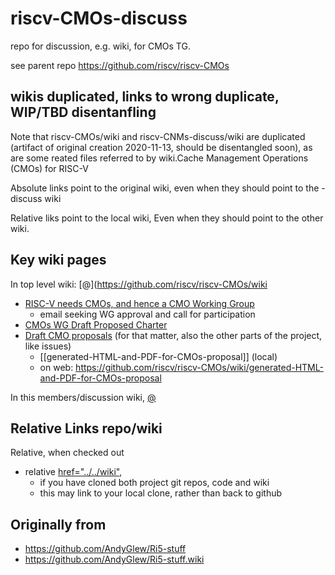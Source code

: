 # riscv-CMOs-discuss

repo for discussion, e.g. wiki, for CMOs TG.

see parent repo https://github.com/riscv/riscv-CMOs

## wikis duplicated, links to wrong duplicate, WIP/TBD disentanfling

Note that riscv-CMOs/wiki and riscv-CNMs-discuss/wiki are duplicated (artifact of original creation 2020-11-13, should be disentangled soon),
as are some reated files referred to by wiki.Cache Management Operations (CMOs) for RISC-V

Absolute links point to the original wiki,  even when they should point to the -discuss wiki

Relative liks point to the local wiki, Even when they should point to the other wiki.

## Key wiki pages 
In top level wiki: [@](https://github.com/riscv/riscv-CMOs/wiki
* [RISC-V needs CMOs, and hence a CMO Working Group](https://github.com/riscv/riscv-CMOs/wiki/RISC-V-needs-CMOs%2C-and-hence-a-CMO-Working-Group)
  * email seeking WG approval and call for participation
* [CMOs WG Draft Proposed Charter](https://github.com/riscv/riscv-CMOs/wiki/CMOs-WG-Draft-Proposed-Charter)
* [Draft CMO proposals](https://github.com/riscv/riscv-CMOs/wiki/Draft-CMO-proposals)
(for that matter, also the other parts of the project, like issues)
   * [[generated-HTML-and-PDF-for-CMOs-proposal]] (local)
   * on web: https://github.com/riscv/riscv-CMOs/wiki/generated-HTML-and-PDF-for-CMOs-proposal

In this members/discussion wiki, [@](https://github.com/riscv/riscv-CMOs-discuss/wiki)




## Relative Links repo/wiki

Relative, when checked out
* relative <a href="../../wiki">href="../../wiki"</a>,
   * if you have cloned both project git repos, code and wiki
   * this may link to your local clone, rather than back to github


## Originally from

* https://github.com/AndyGlew/Ri5-stuff
* https://github.com/AndyGlew/Ri5-stuff.wiki
